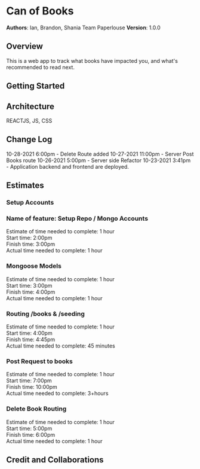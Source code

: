 # Can of Books

**Authors**: Ian, Brandon, Shania
Team Paperlouse
**Version**: 1.0.0

## Overview

This is a web app to track what books have impacted you, and what's recommended to read next.

## Getting Started

<!-- What are the steps that a user must take in order to build this app on their own machine and get it running? -->

## Architecture

REACTJS, JS, CSS

## Change Log

10-28-2021 6:00pm - Delete Route added
10-27-2021 11:00pm - Server Post Books route
10-26-2021 5:00pm - Server side Refactor
10-23-2021 3:41pm - Application backend and frontend are deployed.

## Estimates

### Setup Accounts

### Name of feature: Setup Repo / Mongo Accounts

Estimate of time needed to complete: 1 hour\
Start time: 2:00pm\
Finish time: 3:00pm\
Actual time needed to complete: 1 hour

### Mongoose Models

Estimate of time needed to complete: 1 hour\
Start time: 3:00pm\
Finish time: 4:00pm\
Actual time needed to complete: 1 hour

### Routing /books & /seeding

Estimate of time needed to complete: 1 hour\
Start time: 4:00pm\
Finish time: 4:45pm\
Actual time needed to complete: 45 minutes

### Post Request to books

Estimate of time needed to complete: 1 hour\
Start time: 7:00pm\
Finish time: 10:00pm\
Actual time needed to complete: 3+hours

### Delete Book Routing

Estimate of time needed to complete: 1 hour\
Start time: 5:00pm\
Finish time: 6:00pm\
Actual time needed to complete: 1 hour

## Credit and Collaborations

<!-- Give credit (and a link) to other people or resources that helped you build this application. -->

<!-- ### Name of feature:
Estimate of time needed to complete:  \
Start time:  \
Finish time: \
Actual time needed to complete:  -->
